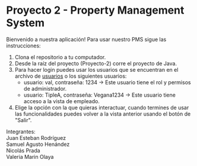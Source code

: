 # Proyecto 2 - Property Management System

Bienvenido a nuestra aplicación! Para usar nuestro PMS sigue las instrucciones:
1. Clona el repositorio a tu computador.
2. Desde la raíz del proyecto (Proyecto-2) corre el proyecto de Java.
3. Para hacer login puedes usar los usuarios que se encuentran en el archivo de [usuarios](https://github.com/DPOO-20231-SHernandez-JRodriguez-NPrada/Proyecto-2/blob/Juanes/Entrega%202/Data/Usuarios.csv) o los siguientes usuarios:
    * usuario: val, contraseña: 1234 -> Este usuario tiene el rol y permisos de administrador.
    * usuario: TipleA, contraseña: Vegana1234 -> Este usuario tiene acceso a la vista de empleado.
4. Elige la opción con la que quieras interactuar, cuando termines de usar las funcionalidades puedes volver a la vista anterior usando el botón de "Salir".


Integrantes: \
Juan Esteban Rodríguez \
Samuel Agusto Henández \
Nicolás Prada \
Valeria Marin Olaya 
